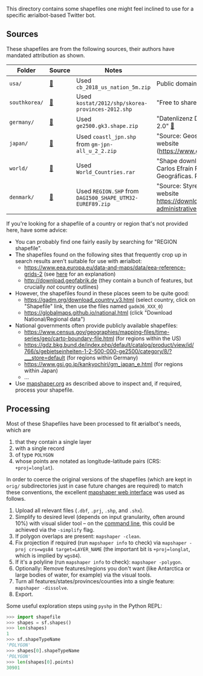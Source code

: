 This directory contains some shapefiles one might feel inclined to use for a specific ærialbot-based Twitter bot.

## Sources

These shapefiles are from the following sources, their authors have mandated attribution as shown.

| Folder | Source |  Notes | License/Attribution |
| --- | --- | --- | --- |
| `usa/` | [🔗](https://www.census.gov/geographies/mapping-files/time-series/geo/carto-boundary-file.html) | Used `cb_2018_us_nation_5m.zip` | Public domain |
| `southkorea/` | [🔗](https://github.com/southkorea/southkorea-maps/blob/master/kostat/2012/shp/skorea-provinces-2012.shp) | Used `kostat/2012/shp/skorea-provinces-2012.shp` | "Free to share or remix" [📝](https://github.com/southkorea/southkorea-maps#license) |
| `germany/` | [🔗](https://gdz.bkg.bund.de/index.php/default/catalog/product/view/id/766/s/gebietseinheiten-1-2-500-000-ge2500/category/8/?___store=default) | Used `ge2500.gk3.shape.zip` | "Datenlizenz Deutschland – Namensnennung – Version 2.0" [📝](https://www.govdata.de/dl-de/by-2-0) |
| `japan/` | [🔗](https://www.gsi.go.jp/kankyochiri/gm_japan_e.html) |  Used `coastl_jpn.shp` from `gm-jpn-all_u_2_2.zip` | "Source: Geospatial Information Authority of Japan website (https://www.gsi.go.jp/kankyochiri/gm_japan_e.html)" [📝](https://www.gsi.go.jp/ENGLISH/page_e30286.html) |
| `world/` | [🔗](https://tapiquen-sig.jimdofree.com/english-version/free-downloads/world/) | Used `World_Countries.rar` | "Shape downloaded from http://tapiquen-sig.jimdo.com. Carlos Efraín Porto Tapiquén. Orogénesis Soluciones Geográficas. Porlamar, Venezuela, 2015." [📝](https://tapiquen-sig.jimdofree.com/english-version/free-downloads/world/) |
| `denmark/` | [🔗](https://download.kortforsyningen.dk/content/danmarks-administrative-geografiske-inddeling-1500000) | Used `REGION.SHP` from `DAGI500_SHAPE_UTM32-EUREF89.zip` | "Source: Styrelsen for Dataforsyning og Effektivisering website  https://download.kortforsyningen.dk/content/danmarks-administrative-geografiske-inddeling-1500000" [📝](https://download.kortforsyningen.dk/content/danmarks-administrative-geografiske-inddeling-1500000) |

If you're looking for a shapefile of a country or region that's not provided here, have some advice:

* You can probably find one fairly easily by searching for "REGION shapefile".
* The shapefiles found on the following sites that frequently crop up in search results aren't suitable for use with ærialbot:
    * https://www.eea.europa.eu/data-and-maps/data/eea-reference-grids-2 (see [here](https://github.com/doersino/aerialbot/issues/4) for an explanation)
    * http://download.geofabrik.de (they contain a bunch of features, but crucially *not* country outlines)
* However, the shapefiles found in these places seem to be quite good:
    * https://gadm.org/download_country_v3.html (select country, click on "Shapefile" link, then use the files named `gadm36_XXX_0`)
    * https://globalmaps.github.io/national.html (click "Download National/Regional data")
* National governments often provide publicly available shapefiles:
    * https://www.census.gov/geographies/mapping-files/time-series/geo/carto-boundary-file.html (for regions within the US)
    * https://gdz.bkg.bund.de/index.php/default/catalog/product/view/id/766/s/gebietseinheiten-1-2-500-000-ge2500/category/8/?___store=default (for regions within Germany)
    * https://www.gsi.go.jp/kankyochiri/gm_japan_e.html (for regions within Japan)
    * ...
* Use [mapshaper.org](https://mapshaper.org) as described above to inspect and, if required, process your shapefile.


## Processing

Most of these Shapefiles have been processed to fit ærialbot's needs, which are

1. that they contain a single layer
2. with a single record
3. of type `POLYGON`
4. whose points are notated as longitude-latitude pairs (CRS: `+proj=longlat`).

In order to coerce the original versions of the shapefiles (which are kept in `orig/` subdirectories just in case future changes are required) to match these conventions, the excellent [mapshaper web interface](https://mapshaper.org) was used as follows.

1. Upload all relevant files (`.dbf`, `.prj`, `.shp`, and `.shx`).
2. Simplify to desired level (depends on input granularity, often around 10%) with visual slider tool – on the [command line](https://github.com/mbloch/mapshaper/wiki/Command-Reference), this could be achieved via the `-simplify` flag.
3. If polygon overlaps are present: `mapshaper -clean`.
4. Fix projection if required (run `mapshaper info` to check) via `mapshaper -proj crs=wgs84 target=LAYER_NAME` (the important bit is `+proj=longlat`, which is implied by `wgs84`).
5. If it's a polyline (run `mapshaper info` to check): `mapshaper -polygon`.
6. Optionally: Remove features/regions you don't want (like Antarctica or large bodies of water, for example) via the visual tools.
7. Turn all features/states/provinces/counties into a single feature: `mapshaper -dissolve`.
8. Export.

Some useful exploration steps using `pyshp` in the Python REPL:

```python
>>> import shapefile
>>> shapes = sf.shapes()
>>> len(shapes)
1
>>> sf.shapeTypeName
'POLYGON'
>>> shapes[0].shapeTypeName
'POLYGON'
>>> len(shapes[0].points)
30901
```
